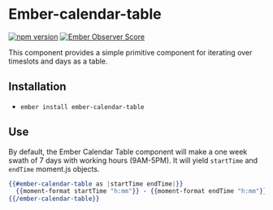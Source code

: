 # Ember-calendar-table

[![npm version](https://badge.fury.io/js/ember-calendar-table.svg)](http://badge.fury.io/js/ember-calendar-table)
[![Ember Observer Score](http://emberobserver.com/badges/ember-calendar-table.svg)](http://emberobserver.com/addons/ember-calendar-table)

This component provides a simple primitive component for iterating over timeslots and days as a table.

## Installation

* `ember install ember-calendar-table`

## Use

By default, the Ember Calendar Table component will make a one week swath of 7 days with working hours (9AM-5PM).
It will yield `startTime` and `endTime` moment.js objects.

```hbs
{{#ember-calendar-table as |startTime endTime|}}
  {{moment-format startTime "h:mm"}} - {{moment-format endTime "h:mm"}}
{{/ember-calendar-table}}
```
